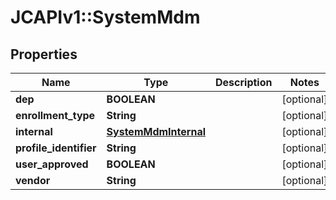 # JCAPIv1::SystemMdm

## Properties
Name | Type | Description | Notes
------------ | ------------- | ------------- | -------------
**dep** | **BOOLEAN** |  | [optional] 
**enrollment_type** | **String** |  | [optional] 
**internal** | [**SystemMdmInternal**](SystemMdmInternal.md) |  | [optional] 
**profile_identifier** | **String** |  | [optional] 
**user_approved** | **BOOLEAN** |  | [optional] 
**vendor** | **String** |  | [optional] 

